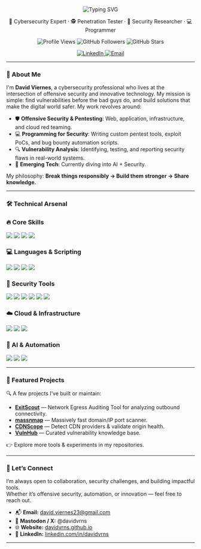 <!-- PROFILE README: github.com/davidvrns/davidvrns -->
<div align="center">
  <img src="https://readme-typing-svg.herokuapp.com?font=Fira+Code&weight=500&size=28&pause=1000&color=00D9FF&center=true&vCenter=true&random=false&width=600&height=70&lines=Hi%2C+I'm+David+Viernes+%F0%9F%91%8B;Cybersecurity+Expert+%F0%9F%94%90;Penetration+Tester+%F0%9F%95%B5%EF%B8%8F;Security+Researcher+%F0%9F%94%AD;Programmer+%F0%9F%92%BB" alt="Typing SVG" />
</div>
<p align="center">
  🔐 Cybersecurity Expert · 🕵️ Penetration Tester · 🔭 Security Researcher · 💻 Programmer
</p>
<p align="center">
  <img src="https://komarev.com/ghpvc/?username=davidvrns&color=00d9ff&style=for-the-badge&label=Profile+Views" alt="Profile Views">
  <img src="https://img.shields.io/github/followers/davidvrns?color=00d9ff&style=for-the-badge&logo=github&label=Followers" alt="GitHub Followers">
  <img src="https://img.shields.io/github/stars/davidvrns?color=00d9ff&style=for-the-badge&logo=github&label=Stars" alt="GitHub Stars">
</p>

<p align="center">
  <a href="https://linkedin.com/in/davidvrns">
    <img src="https://img.shields.io/badge/LinkedIn-0077B5?style=for-the-badge&logo=linkedin&logoColor=white" alt="LinkedIn">
  <a href="mailto:david.viernes23@gmail.com">
    <img src="https://img.shields.io/badge/Email-0078D4?style=for-the-badge&logo=google&logoColor=white" alt="Email">
  </a>
</p>

---

### 🧭 About Me

I'm **David Viernes**, a cybersecurity professional who lives at the intersection of offensive security and innovative technology. My mission is simple: find vulnerabilities before the bad guys do, and build solutions that make the digital world safer. My work revolves around:  

- 🛡️ **Offensive Security & Pentesting**: Web, application, infrastructure, and cloud red teaming.  
- 💻 **Programming for Security**: Writing custom pentest tools, exploit PoCs, and bug bounty automation scripts.  
- 🔍 **Vulnerability Analysis**: Identifying, testing, and reporting security flaws in real-world systems.  
- 🌱 **Emerging Tech**: Currently diving into AI + Security.  

My philosophy: **Break things responsibly → Build them stronger → Share knowledge.**

---

### 🛠️ Technical Arsenal

### 🔥 Core Skills
<p>
  <img src="https://img.shields.io/badge/Penetration_Testing-FF6B6B?style=for-the-badge&logo=kalilinux&logoColor=white">
  <img src="https://img.shields.io/badge/Vulnerability_Research-4ECDC4?style=for-the-badge&logo=hackthebox&logoColor=white">
  <img src="https://img.shields.io/badge/Red_Team_Operations-E74C3C?style=for-the-badge&logo=metasploit&logoColor=white">
  <img src="https://img.shields.io/badge/Cloud_Security-00D9FF?style=for-the-badge&logo=amazonaws&logoColor=white">
</p>

### 💻 Languages & Scripting
<p>
  <img src="https://img.shields.io/badge/Python-3776AB?style=for-the-badge&logo=python&logoColor=white">
  <img src="https://img.shields.io/badge/JavaScript-F7DF1E?style=for-the-badge&logo=javascript&logoColor=black">
  <img src="https://img.shields.io/badge/Bash-121011?style=for-the-badge&logo=gnubash&logoColor=white">
  <img src="https://img.shields.io/badge/PowerShell-5391FE?style=for-the-badge&logo=powershell&logoColor=white">
</p>

### 🔐 Security Tools
<p>
  <img src="https://img.shields.io/badge/Burp_Suite-FF7139?style=for-the-badge&logo=portswigger&logoColor=white">
  <img src="https://img.shields.io/badge/Nmap-4682B4?style=for-the-badge&logo=nmap&logoColor=white">
  <img src="https://img.shields.io/badge/Metasploit-2596CD?style=for-the-badge&logo=metasploit&logoColor=white">
  <img src="https://img.shields.io/badge/Nuclei-00C851?style=for-the-badge&logo=nuclei&logoColor=white">
  <img src="https://img.shields.io/badge/WebInspect-1679A7?style=for-the-badge&logo=webinspect&logoColor=white">
  <img src="https://img.shields.io/badge/Nessus-00A86B?style=for-the-badge&logo=tenable&logoColor=white">
</p>

### ☁️ Cloud & Infrastructure
<p>
  <img src="https://img.shields.io/badge/AWS-232F3E?style=for-the-badge&logo=amazonaws&logoColor=white">
  <img src="https://img.shields.io/badge/Google_Cloud-4285F4?style=for-the-badge&logo=googlecloud&logoColor=white">
  <img src="https://img.shields.io/badge/Aqua-326CE5?style=for-the-badge&logo=aqua&logoColor=white">
</p>

### 🤖 AI & Automation
<p>
  <img src="https://img.shields.io/badge/OpenAI-412991?style=for-the-badge&logo=openai&logoColor=white">
  <img src="https://img.shields.io/badge/GitHub_Copilot-000000?style=for-the-badge&logo=githubcopilot&logoColor=white">
  <img src="https://img.shields.io/badge/Claude-FF6B35?style=for-the-badge&logo=anthropic&logoColor=white">
</p>


---

### 🚀 Featured Projects

🔍 A few projects I’ve built or maintain:  

- **[ExitScout](https://github.com/davidvrns/ExitScout)** — Network Egress Auditing Tool for analyzing outbound connectivity.  
- **[massnmap](https://github.com/davidvrns/massnmap)** — Massively fast domain/IP port scanner.  
- **[CDNScope](https://github.com/davidvrns/CDNScope)** — Detect CDN providers & validate origin health.  
- **[VulnHub](https://github.com/davidvrns/VulnHub)** — Curated vulnerability knowledge base.  

👉 Explore more tools & experiments in my repositories.

---

### 🤝 Let’s Connect

I’m always open to collaboration, security challenges, and building impactful tools.  
Whether it’s offensive security, automation, or innovation — feel free to reach out.  

- 📬 **Email:** david.viernes23@gmail.com  
- 🐘 **Mastodon / X:** @davidvrns  
- 🌐 **Website:** [davidvrns.github.io](https://davidvrns.github.io)  
- 💼 **LinkedIn:** [linkedin.com/in/davidvrns](https://linkedin.com/in/davidvrns)  

---
